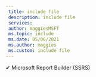 ```yaml
---
 title: include file
 description: include file
 services: 
 author: maggiesMSFT
 ms.topic: include
 ms.date: 05/06/2021
 ms.author: maggies
 ms.custom: include file
---
```


✔ Microsoft Report Builder (SSRS)